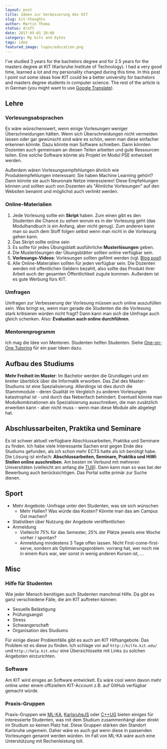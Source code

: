 ```yaml
---
layout: post
title: Ideen zur Verbesserung des KIT
slug: kit-thoughts
author: Martin Thoma
status: draft
date: 2017-05-01 20:00
category: My bits and bytes
tags: idee
featured_image: logos/education.png
---
```

I've studied 3 years for the bachelors degree and for 2.5 years for the masters
degree at KIT (Karlsruhe Institute of Technology). I had a very good time,
learned a lot and my personality changed during this time. In this post I point
out some ideas how KIT could be a better university for bachelors and masters
degree students in computer science. The rest of the article is in German
(you might want to use <a href="https://translate.google.com/">Google Translate</a>).


## Lehre

### Vorlesungsabsprachen

Es wäre wünschenswert, wenn einige Vorlesungen weniger Überschneidungen hätten.
Wenn sich Überschneidungen nicht vermeiden lassen oder gar gewünscht sind wäre
es schön, wenn man diese einfacher erkennen könnte. Dazu könnte man Software
schreiben. Dann könnten Dozenten auch gemeinsam an diesen Teilen arbeiten und
gute Ressourcen teilen. Eine solche Software könnte als Projekt im Modul PSE
entwickelt werden.

Außerdem wären Vorlesungsempfehlungen ähnlich wie Produktempfehlungen
interessant: Sie haben Machine Learning gehört? Dann könnte sie auch Neuronale
Netze interessieren! Diese Empfehlungen können und sollten auch von Dozenten
als "Ähnliche Vorlesungen" auf den Websiten benannt und möglichst auch verlinkt
werden.


### Online-Materialien

1. Jede Vorlesung sollte ein **Skript** haben. Zum einen gibt es den Studenten
   die Chance zu sehen worum es in der Vorlesung geht (das Modulhandbuch is ein
   Anfang, aber nicht genug). Zum anderen kann man so auch dem Stoff folgen
   selbst wenn man nicht in die Vorlesung gehen kann.
2. Das Skript sollte online sein
3. Es sollte für jedes Übungsblatt ausführliche **Musterlösungen** geben.
4. Die Musterlösungen der Übungsblätter sollten online verfügbar sein.
5. **Vorlesungs-Videos**: Vorlesungen sollten gefilmt werden (vgl. [Blog post](https://martin-thoma.com/lectures-on-youtube/))
6. Alle Online-Materialien sollten für jeden verfügbar sein. Die Dozenten
   werden mit offentlichen Geldern bezahlt, also sollte das Produkt ihrer
   Arbeit auch der gesamten Öffentlichkeit zugute kommen. Außerdem ist es gute
   Werbung fürs KIT.

### Umfragen
Umfragen zur Verbesserung der Vorlesung müssen auch online auszufüllen sein.
Was bringt es, wenn man gerade die Studenten die die Vorlesung stark
kritisieren würden nicht fragt? Dann kann man sich die Umfrage auch gleich
schenken. Also: **Evaluation auch online durchführen**.


### Mentorenprogramm
Ich mag die Idee von Mentoren. Studenten helfen Studenten. Siehe [One-on-One Tutoring](https://martin-thoma.com/one-on-one-tutoring/) für ein paar Ideen dazu.


## Aufbau des Studiums

**Mehr Freiheit im Master**: Im Bachelor werden die Grundlagen und ein breiter
überblick über die Informatik erworben. Das Ziel des Master-Studiums ist eine
Spezialisierung. Allerdings ist dies durch die Stammmodule - deren Qualität im
Vergleich zu anderen Vorlesungen katastrophal ist - und durch das Nebenfach
behindert. Eventuell könnte man Modulkombinationen als Spezialisierung
ausschreiben, die man zusätzlich erwerben kann - aber nicht muss - wenn man
diese Module alle abgelegt hat.

## Abschlussarbeiten, Praktika und Seminare

Es ist schwer aktuell verfügbare Abschlussarbeiten, Praktika und Seminare zu
finden. Ich habe viele Interessante Sachen erst gegen Ende des Studiums
gefunden, als ich schon mehr ECTS hatte als ich benötigt habe. Die Lösung ist
einfach: **Abschlussarbeiten, Seminare, Praktika und HiWi Stellen online auschreiben**.
Am besten im Verbund mit mehreren Universitäten (vielleicht am anfang die [TU9](https://de.wikipedia.org/wiki/TU9)).
Dann kann man so was bei der Bewerbung auch berücksichtigen. Das Portal sollte
primär zur Suche dienen.

## Sport
* Mehr Angebote: Umfrage unter den Studenten, was sie sich wünschen
    * Mehr Hallen? Was würde das Kosten? Könnte man das am Campus Ost machen?
* Statistiken über Nutzung der Angebote veröffentlichen
* Anmeldung
    * Vielleicht 75% für das Semester, 25% der Plätze jeweils eine Woche vorher
      / spontan?
    * Anmeldung mindestens 3 Tage offen lassen. Nicht First-come-first-serve,
      sondern als Optimierungsproblem. vorrang hat, wer noch nie in einem Kurs
      war, wer sonst in wenig anderen Kursen ist, ...

## Misc

### Hilfe für Studenten

Wie jeder Mensch benötigen auch Studenten manchmal Hilfe. Da gibt es ganz
verschiedene Fälle, die am KIT auftreten können:

* Sexuelle Belästigung
* Prüfungsangst
* Stress
* Schwangerschaft
* Organisation des Studiums

Für einige dieser Problemfälle gibt es auch am KIT Hilfsangebote. Das Problem
ist es diese zu finden. Ich schlage vor auf `http://hilfe.kit.edu/` und
`http://help.kit.edu/` eine Übersichtsseite mit Links zu solchen Angeboten
einzurichten.


### Software

Am KIT wird einiges an Software entwickelt. Es wäre cool wenn davon mehr online
unter einem offiziellem KIT-Account z.B. auf GitHub verfügbar gemacht würde.


### Praxis-Gruppen

Praxis-Gruppen wie [ML-KA](http://ml-ka.de/),
[KarlsruheJS](https://www.meetup.com/de-DE/karlsruhejs/) oder
[C++UG](https://www.meetup.com/de-DE/C-User-Group-Karlsruhe/) bieten einiges
für interessierte Studenten, was mit dem Studium zusammenhängt aber direkt im
Studium so keinen Platz hat. Diese Gruppen stärken den Standort Karlsruhe
ungemein. Daher wäre es auch gut wenn diese in passenden
Vorlesungen genannt werden würden. Im Fall von ML-KA wäre auch eine
Unterstützung mit Rechenleistung toll.